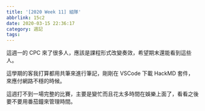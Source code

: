 ```yaml
---
title: '[2020 Week 11] 組隊'
abbrlink: 15c2
date: 2020-03-15 22:36:17
category: 週記
tags:
---
```


這週一的 CPC 來了很多人，應該是課程形式改變奏效，希望期末還能看到這些人。
<!-- more -->
這學期的客我打算都用共筆來進行筆記，剛剛在 VSCode 下載 HackMD 套件，來應付網路不穩的時候。

這週打不到一場完整的比賽，主要是變忙而且花太多時間在娛樂上面了，看看之後要不要用番茄鐘來管理時間。